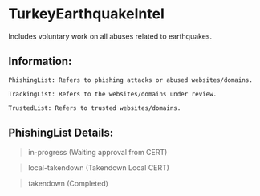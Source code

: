 # TurkeyEarthquakeIntel
Includes voluntary work on all abuses related to earthquakes.

Information:
----
```
PhishingList: Refers to phishing attacks or abused websites/domains.

TrackingList: Refers to the websites/domains under review. 

TrustedList: Refers to trusted websites/domains. 
```

## PhishingList Details:

> in-progress (Waiting approval from CERT)

> local-takendown (Takendown Local CERT)

> takendown (Completed)
